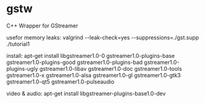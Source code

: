 # gstw
C++ Wrapper for GStreamer

usefor memory leaks:
valgrind --leak-check=yes --suppressions=./gst.supp ./tutorial1

install:
apt-get install libgstreamer1.0-0 gstreamer1.0-plugins-base gstreamer1.0-plugins-good gstreamer1.0-plugins-bad gstreamer1.0-plugins-ugly gstreamer1.0-libav gstreamer1.0-doc gstreamer1.0-tools gstreamer1.0-x gstreamer1.0-alsa gstreamer1.0-gl gstreamer1.0-gtk3 gstreamer1.0-qt5 gstreamer1.0-pulseaudio

video & audio:
apt-get install libgstreamer-plugins-base1.0-dev